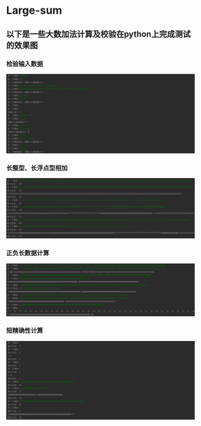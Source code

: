 # Large-sum
## 以下是一些大数加法计算及校验在python上完成测试的效果图  
### 检验输入数据  
![数据校验图](https://github.com/Niuniuis/Large-sum/blob/master/image/4.png)  
### 长整型、长浮点型相加  
![数据校验图](https://github.com/Niuniuis/Large-sum/blob/master/image/2.png)  
### 正负长数据计算  
![数据校验图](https://github.com/Niuniuis/Large-sum/blob/master/image/3.png)  
### 短精确性计算  
![数据校验图](https://github.com/Niuniuis/Large-sum/blob/master/image/5.png)
